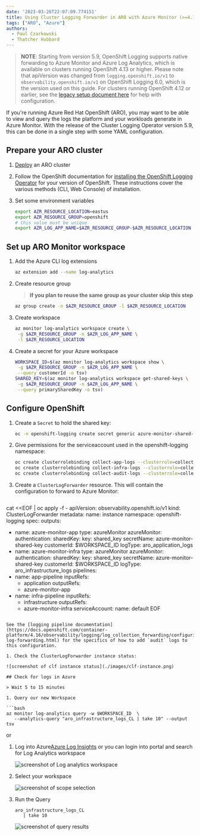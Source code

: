 ```yaml
---
date: '2023-03-26T22:07:09.774151'
title: Using Cluster Logging Forwarder in ARO with Azure Monitor (>=4.13)
tags: ["ARO", "Azure"]
authors:
  - Paul Czarkowski
  - Thatcher Hubbard
---
```


> **NOTE**: Starting from version 5.9, OpenShift Logging supports native forwarding to Azure Monitor and Azure Log Analytics, which is available on clusters running OpenShift 4.13 or higher. Please note that apiVersion was changed from `logging.openshift.io/v1` to `observability.openshift.io/v1` on OpenShift Logging 6.0, which is the version used on this guide. For clusters running OpenShift 4.12 or earlier, see the [legacy setup document here](/experts/aro/clf-to-azure-old/) for help with configuration.

If you're running Azure Red Hat OpenShift (ARO), you may want to be able to view and query the logs the platform and your workloads generate in Azure Monitor. With the release of the Cluster Logging Operator version 5.9, this can be done in a single step with some YAML configuration.

## Prepare your ARO cluster

1. [Deploy](/experts/quickstart-aro) an ARO cluster

1. Follow the OpenShift documentation for [installing the OpenShift Logging Operator](https://docs.openshift.com/container-platform/4.16/observability/logging/cluster-logging-deploying.html) for your version of OpenShift. These instructions cover the various methods (CLI, Web Console) of installation.

1. Set some environment variables

   ```bash
   export AZR_RESOURCE_LOCATION=eastus
   export AZR_RESOURCE_GROUP=openshift
   # this value must be unique
   export AZR_LOG_APP_NAME=$AZR_RESOURCE_GROUP-$AZR_RESOURCE_LOCATION
   ```

## Set up ARO Monitor workspace

1. Add the Azure CLI log extensions

   ```bash
   az extension add --name log-analytics
   ```

1. Create resource group

   > **If you plan to reuse the same group as your cluster skip this step**

   ```bash
   az group create -n $AZR_RESOURCE_GROUP -l $AZR_RESOURCE_LOCATION
   ```

1. Create workspace

   ```bash
   az monitor log-analytics workspace create \
    -g $AZR_RESOURCE_GROUP -n $AZR_LOG_APP_NAME \
    -l $AZR_RESOURCE_LOCATION
   ```

1. Create a secret for your Azure workspace

   ```bash
   WORKSPACE_ID=$(az monitor log-analytics workspace show \
    -g $AZR_RESOURCE_GROUP -n $AZR_LOG_APP_NAME \
    --query customerId -o tsv)
   SHARED_KEY=$(az monitor log-analytics workspace get-shared-keys \
    -g $AZR_RESOURCE_GROUP -n $AZR_LOG_APP_NAME \
    --query primarySharedKey -o tsv)
   ```

## Configure OpenShift

1. Create a `Secret` to hold the shared key:

   ```bash
   oc -n openshift-logging create secret generic azure-monitor-shared-key --from-literal=shared_key=${SHARED_KEY}
   ```

1. Give permissions for the serviceaccount used in the openshift-logging namespace:
   ```bash
   oc create clusterrolebinding collect-app-logs --clusterrole=collect-application-logs --serviceaccount openshift-logging:default
   oc create clusterrolebinding collect-infra-logs --clusterrole=collect-infrastructure-logs --serviceaccount openshift-logging:default
   oc create clusterrolebinding collect-audit-logs --clusterrole=collect-audit-logs --serviceaccount openshift-logging:default
   ```

1. Create a `ClusterLogForwarder` resource. This will contain the configuration to forward to Azure Monitor:

   ```bash
cat <<EOF | oc apply -f -
apiVersion: observability.openshift.io/v1
kind: ClusterLogForwarder
metadata:
   name: instance
   namespace: openshift-logging
spec:
   outputs:
   - name: azure-monitor-app
     type: azureMonitor
     azureMonitor:
       authentication:
         sharedKey:
           key: shared_key
           secretName: azure-monitor-shared-key
       customerId: $WORKSPACE_ID
       logType: aro_application_logs
   - name: azure-monitor-infra
     type: azureMonitor
     azureMonitor:
       authentication:
         sharedKey:
           key: shared_key
           secretName: azure-monitor-shared-key
       customerId: $WORKSPACE_ID
       logType: aro_infrastructure_logs
   pipelines:
   - name: app-pipeline
     inputRefs:
     - application
     outputRefs:
     - azure-monitor-app
   - name: infra-pipeline
     inputRefs:
     - infrastructure
     outputRefs:
     - azure-monitor-infra
   serviceAccount:
      name: default
EOF
   ```

   See the [logging pipeline documentation](https://docs.openshift.com/container-platform/4.16/observability/logging/log_collection_forwarding/configuring-log-forwarding.html) for the specifics of how to add `audit` logs to this configuration.

1. Check the ClusterLogForwarder instance status:

![screenshot of clf instance status](./images/clf-instance.png)

## Check for logs in Azure

> Wait 5 to 15 minutes

1. Query our new Workspace

   ```bash
   az monitor log-analytics query -w $WORKSPACE_ID  \
      --analytics-query "aro_infrastructure_logs_CL | take 10" --output tsv
   ```

  or

1. Log into Azure[Azure Log Insights](https://portal.azure.com/#blade/Microsoft_Azure_Monitoring/AzureMonitoringBrowseBlade/logs) or you can login into portal and search for Log Analytics workspace

   ![screenshot of Log analytics workspace](./images/loganalyticsportal.png)

1. Select your workspace

   ![screenshot of scope selection](./images/select_scope.png)

1. Run the Query

   ```
   aro_infrastructure_logs_CL
      | take 10
   ```

   ![screenshot of query results](./images/loganalytics_query.png)

